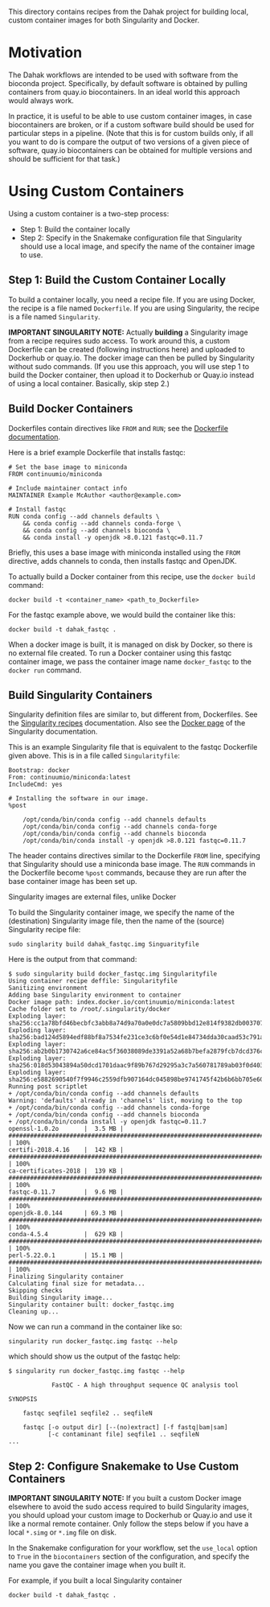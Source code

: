 This directory contains recipes from the Dahak project for building local, custom container images for
both Singularity and Docker.

# Motivation

The Dahak workflows are intended to be used with software from the bioconda
project. Specifically, by default software is obtained by pulling containers
from quay.io biocontainers. In an ideal world this approach would always work.

In practice, it is useful to be able to use custom container images, in case
biocontainers are broken, or if a custom software build should be used for
particular steps in a pipeline. (Note that this is for custom builds only, if
all you want to do is compare the output of two versions of a given piece of
software, quay.io biocontainers can be obtained for multiple versions and
should be sufficient for that task.)

# Using Custom Containers

Using a custom container is a two-step process:

* Step 1: Build the container locally
* Step 2: Specify in the Snakemake configuration file that Singularity should
  use a local image, and specify the name of the container image to use.

## Step 1: Build the Custom Container Locally

To build a container locally, you need a recipe file.  If you are using Docker,
the recipe is a file named `Dockerfile`. If you are using Singularity, the
recipe is a file named `Singularity`.

**IMPORTANT SINGULARITY NOTE:** Actually **building** a Singularity image from a recipe
requires sudo access.  To work around this, a custom Dockerfile can be created
(following instructions here) and uploaded to Dockerhub or quay.io. The docker
image can then be pulled by Singularity without sudo commands. (If you use this
approach, you will use step 1 to build the Docker container, then upload it to
Dockerhub or Quay.io instead of using a local container. Basically, skip step 2.)

## Build Docker Containers

Dockerfiles contain directives like `FROM` and `RUN`; see the
[Dockerfile documentation](https://docs.docker.com/engine/reference/builder/#shell-form-entrypoint-example).

Here is a brief example Dockerfile that installs fastqc:

```
# Set the base image to miniconda
FROM continuumio/miniconda

# Include maintainer contact info
MAINTAINER Example McAuthor <author@example.com>

# Install fastqc
RUN conda config --add channels defaults \
    && conda config --add channels conda-forge \
    && conda config --add channels bioconda \
    && conda install -y openjdk >8.0.121 fastqc=0.11.7
```

Briefly, this uses a base image with miniconda installed using the `FROM`
directive, adds channels to conda, then installs fastqc and OpenJDK.

To actually build a Docker container from this recipe, use the `docker build`
command:

```
docker build -t <container_name> <path_to_Dockerfile>
```

For the fastqc example above, we would build the container like this:

```
docker build -t dahak_fastqc .
```

When a docker image is built, it is managed on disk by Docker,
so there is no external file created. To run a Docker container
using this fastqc container image, we pass the container image name
`docker_fastqc` to the `docker run` command.


## Build Singularity Containers

Singularity definition files are similar to, but different from,
Dockerfiles. See the [Singularity recipes](http://singularity.lbl.gov/docs-recipes#apps)
documentation. Also see the [Docker page](http://singularity.lbl.gov/archive/docs/v2-2/docs-docker)
of the Singularity documentation.

This is an example Singularity file that is equivalent to the fastqc Dockerfile
given above. This is in a file called `Singularityfile`:

```
Bootstrap: docker
From: continuumio/miniconda:latest
IncludeCmd: yes

# Installing the software in our image.
%post

    /opt/conda/bin/conda config --add channels defaults
    /opt/conda/bin/conda config --add channels conda-forge
    /opt/conda/bin/conda config --add channels bioconda
    /opt/conda/bin/conda install -y openjdk >8.0.121 fastqc=0.11.7
```

The header contains directives similar to the Dockerfile `FROM`
line, specifying that Singularity should use a miniconda base
image. The `RUN` commands in the Dockerfile become `%post`
commands, because they are run after the base container image
has been set up.

Singularity images are external files, unlike Docker 

To build the Singularity container image, we specify
the name of the (destination) Singularity image file,
then the name of the (source) Singularity recipe file:

```
sudo singlarity build dahak_fastqc.img Singuarityfile
```

Here is the output from that command:

```
$ sudo singularity build docker_fastqc.img Singularityfile
Using container recipe deffile: Singularityfile
Sanitizing environment
Adding base Singularity environment to container
Docker image path: index.docker.io/continuumio/miniconda:latest
Cache folder set to /root/.singularity/docker
Exploding layer: sha256:cc1a78bfd46becbfc3abb8a74d9a70a0e0dc7a5809bbd12e814f9382db003707.tar.gz
Exploding layer: sha256:bad124d5894edf88bf8a7534fe231ce3c6bf0e54d1e84734dda30caad53c791a.tar.gz
Exploding layer: sha256:ab2b0b1730742a6ce84ac5f36038089de3391a52a68b7befa2879fcb7dcd376c.tar.gz
Exploding layer: sha256:018d53043894a50dcd1701daac9f89b767d29295a3c7a560781789ab03f0d403.tar.gz
Exploding layer: sha256:e5882690540f7f9946c2559dfb907164dc045898be9741745f42b6b6bb705e60.tar.gz
Running post scriptlet
+ /opt/conda/bin/conda config --add channels defaults
Warning: 'defaults' already in 'channels' list, moving to the top
+ /opt/conda/bin/conda config --add channels conda-forge
+ /opt/conda/bin/conda config --add channels bioconda
+ /opt/conda/bin/conda install -y openjdk fastqc=0.11.7
openssl-1.0.2o       |  3.5 MB | ####################################################################### | 100%
certifi-2018.4.16    |  142 KB | ####################################################################### | 100%
ca-certificates-2018 |  139 KB | ####################################################################### | 100%
fastqc-0.11.7        |  9.6 MB | ####################################################################### | 100%
openjdk-8.0.144      | 69.3 MB | ####################################################################### | 100%
conda-4.5.4          |  629 KB | ####################################################################### | 100%
perl-5.22.0.1        | 15.1 MB | ####################################################################### | 100%
Finalizing Singularity container
Calculating final size for metadata...
Skipping checks
Building Singularity image...
Singularity container built: docker_fastqc.img
Cleaning up...
```

Now we can run a command in the container like so:

```
singularity run docker_fastqc.img fastqc --help
```

which should show us the output of the fastqc help:

```
$ singularity run docker_fastqc.img fastqc --help

            FastQC - A high throughput sequence QC analysis tool

SYNOPSIS

    fastqc seqfile1 seqfile2 .. seqfileN

    fastqc [-o output dir] [--(no)extract] [-f fastq|bam|sam]
           [-c contaminant file] seqfile1 .. seqfileN
...
```


## Step 2: Configure Snakemake to Use Custom Containers

**IMPORTANT SINGULARITY NOTE:** If you built a custom Docker image elsewhere to
avoid the sudo access required to build Singularity images, you should upload
your custom image to Dockerhub or Quay.io and use it like a normal remote
container.  Only follow the steps below if you have a local `*.simg` or `*.img`
file on disk.

In the Snakemake configuration for your workflow, set the `use_local` option to
`True` in the `biocontainers` section of the configuration, and specify the
name you gave the container image when you built it.

For example, if you built a local Singularity container

```
docker build -t dahak_fastqc .
```

